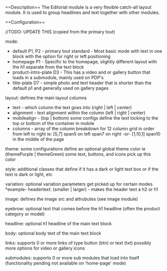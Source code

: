 ==Description==
The Editorial module is a very flexible catch-all layout module. It is used to group headlines and text together with other modules.

==Configuration==






//TODO: UPDATE THIS (copied from the primary tout)

mode:
* default P1, P2 - primary tout standard - Most basic mode with text in one block with the option for right or left positioning
* homepage P1 - Specific to the homepage, slightly different layout with the h1 separate from the text block
* product-intro-plate D3 - This has a video and or gallery button that loads in a submodule, mainly used on PDP's 
* title-plate D7 - simple photo and text header that is shorter than the default p1 and generally used on gallery pages

layout: defines the main layout columns
  * text - which column the text goes into (right | left | center)
  * alignment - text alignment within the column (left | right | center)
  * mobilealign - (top | bottom) some configs define the text locking to the top or bottom of the container in mobile
  * columns - array of the column breakdown for 12 column grid in order from left to right ie: [5,7] span5 on left span7 on right -or- [1,10,1] span10 in the middle of the page 

theme: some configurations define an optional global theme color ie (themePurple | themeGreen) some text, buttons, and icons pick up this color

style: additional classes that define if it has a dark or light text box or if the text is dark or light, etc

variation: optional variation parameters get picked up for certain modes
  *example- headertext: (smaller | larger) - makes the header text a h2 or h1

image: defines the image src and attrubutes (see image module)

eyebrow: optional text that comes before the h1 headline (often the product category or model)

headline: optional h1 headline of the main text block

body: optional body text of the main text block

links: supports 0 or more links of type button (btn) or text (txt) possibly more options for video or gallery icons

submodules: supports 0 or more sub modules that load into itself (functionality pending not available on 'home-page' mode)